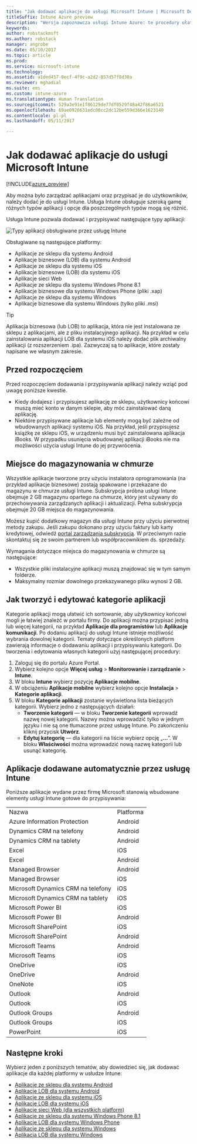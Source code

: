 ```yaml
---
title: "Jak dodawać aplikacje do usługi Microsoft Intune | Microsoft Docs"
titleSuffix: Intune Azure preview
description: "Wersja zapoznawcza usługi Intune Azure: te procedury ułatwiają przygotowanie aplikacji do usługi Intune do przypisania do użytkowników i urządzeń. "
keywords: 
author: robstackmsft
ms.author: robstack
manager: angrobe
ms.date: 05/10/2017
ms.topic: article
ms.prod: 
ms.service: microsoft-intune
ms.technology: 
ms.assetid: a1ded457-0ecf-4f9c-a2d2-857d57f8d30a
ms.reviewer: mghadial
ms.suite: ems
ms.custom: intune-azure
ms.translationtype: Human Translation
ms.sourcegitcommit: 529a3e91e1f86129de77df0529f48a42f86a6521
ms.openlocfilehash: 69ae0926631edc00cc2dc12be559d366e1623140
ms.contentlocale: pl-pl
ms.lasthandoff: 05/11/2017

---
```


# <a name="how-to-add-an-app-to-microsoft-intune"></a>Jak dodawać aplikacje do usługi Microsoft Intune

[!INCLUDE[azure_preview](../includes/azure_preview.md)]

Aby można było zarządzać aplikacjami oraz przypisać je do użytkowników, należy dodać je do usługi Intune. Usługa Intune obsługuje szeroką gamę różnych typów aplikacji i opcje dla poszczególnych typów mogą się różnić.

Usługa Intune pozwala dodawać i przypisywać następujące typy aplikacji:

![Typy aplikacji obsługiwane przez usługę Intune](./media/app-types.png)

Obsługiwane są następujące platformy:

- Aplikacje ze sklepu dla systemu Android
- Aplikacje biznesowe (LOB) dla systemu Android
- Aplikacje ze sklepu dla systemu iOS
- Aplikacje biznesowe (LOB) dla systemu iOS
- Aplikacje sieci Web
- Aplikacje ze sklepu dla systemu Windows Phone 8.1
- Aplikacje biznesowe dla systemu Windows Phone (pliki .xap)
- Aplikacje ze sklepu dla systemu Windows
- Aplikacje biznesowe dla systemu Windows (tylko pliki .msi)

>[!TIP]
> Aplikacja biznesowa (lub LOB) to aplikacja, która nie jest instalowana ze sklepu z aplikacjami, ale z pliku instalacyjnego aplikacji. Na przykład w celu zainstalowania aplikacji LOB dla systemu iOS należy dodać plik archiwalny aplikacji (z rozszerzeniem .ipa). Zazwyczaj są to aplikacje, które zostały napisane we własnym zakresie.

## <a name="before-you-start"></a>Przed rozpoczęciem

Przed rozpoczęciem dodawania i przypisywania aplikacji należy wziąć pod uwagę poniższe kwestie.

- Kiedy dodajesz i przypisujesz aplikację ze sklepu, użytkownicy końcowi muszą mieć konto w danym sklepie, aby móc zainstalować daną aplikację.
- Niektóre przypisywane aplikacje lub elementy mogą być zależne od wbudowanych aplikacji systemu iOS. Na przykład, jeśli przypisujesz książkę ze sklepu iOS, w urządzeniu musi być zainstalowana aplikacja iBooks. W przypadku usunięcia wbudowanej aplikacji iBooks nie ma możliwości użycia usługi Intune do jej przywrócenia.

## <a name="cloud-storage-space"></a>Miejsce do magazynowania w chmurze
Wszystkie aplikacje tworzone przy użyciu instalatora oprogramowania (na przykład aplikacje biznesowe) zostają spakowane i przekazane do magazynu w chmurze usługi Intune. Subskrypcja próbna usługi Intune obejmuje 2 GB magazynu opartego na chmurze, który jest używany do przechowywania zarządzanych aplikacji i aktualizacji. Pełna subskrypcja obejmuje 20 GB miejsca do magazynowania.

Możesz kupić dodatkowy magazyn dla usługi Intune przy użyciu pierwotnej metody zakupu.  Jeśli zakupu dokonano przy użyciu faktury lub karty kredytowej, odwiedź [portal zarządzania subskrypcją](https://portal.office.com/adminportal/home?switchtomodern=true#/subscriptions).  W przeciwnym razie skontaktuj się ze swoim partnerem lub współpracownikiem ds. sprzedaży.

Wymagania dotyczące miejsca do magazynowania w chmurze są następujące:

-   Wszystkie pliki instalacyjne aplikacji muszą znajdować się w tym samym folderze.
-   Maksymalny rozmiar dowolnego przekazywanego pliku wynosi 2 GB.

## <a name="how-to-create-and-edit-categories-for-apps"></a>Jak tworzyć i edytować kategorie aplikacji

Kategorie aplikacji mogą ułatwić ich sortowanie, aby użytkownicy końcowi mogli je łatwiej znaleźć w portalu firmy. Do aplikacji można przypisać jedną lub więcej kategorii, na przykład **Aplikacje dla programistów** lub **Aplikacje komunikacji**.
Po dodaniu aplikacji do usługi Intune istnieje możliwość wybrania dowolnej kategorii. Tematy dotyczące określonych platform zawierają informacje o dodawaniu aplikacji i przypisywaniu kategorii. Do tworzenia i edytowania własnych kategorii użyj następującej procedury:

1. Zaloguj się do portalu Azure Portal.
2. Wybierz kolejno opcje **Więcej usług** > **Monitorowanie i zarządzanie** > **Intune**.
3. W bloku **Intune** wybierz pozycję **Aplikacje mobilne**.
4. W obciążeniu **Aplikacje mobilne** wybierz kolejno opcje **Instalacja** > **Kategorie aplikacji**.
5. W bloku **Kategorie aplikacji** zostanie wyświetlona lista bieżących kategorii. Wybierz jedno z następujących działań:
    - **Tworzenie kategorii** — w bloku **Tworzenie kategorii** wprowadź nazwę nowej kategorii. Nazwy można wprowadzić tylko w jednym języku i nie są one tłumaczone przez usługę Intune. Po zakończeniu kliknij przycisk **Utwórz**.
    - **Edytuj kategorię** — dla kategorii na liście wybierz opcję „**...**”. W bloku **Właściwości** można wprowadzić nową nazwę kategorii lub usunąć kategorię.


## <a name="apps-added-automatically-by-intune"></a>Aplikacje dodawane automatycznie przez usługę Intune

Poniższe aplikacje wydane przez firmę Microsoft stanowią wbudowane elementy usługi Intune gotowe do przypisywania:

|||
|-|-|
|Nazwa|Platforma|Typ aplikacji|
|Azure Information Protection|Android|Zarządzana aplikacja w sklepie dla systemu Android|
|Dynamics CRM na telefony|Android|Zarządzana aplikacja w sklepie dla systemu Android|
|Dynamics CRM na tablety|Android|Zarządzana aplikacja w sklepie dla systemu Android|
|Excel|iOS|Zarządzana aplikacja w sklepie dla systemu iOS|
|Excel|Android|Zarządzana aplikacja w sklepie dla systemu Android|
|Managed Browser|Android|Zarządzana aplikacja w sklepie dla systemu Android|
|Managed Browser|iOS|Zarządzana aplikacja w sklepie dla systemu iOS|
|Microsoft Dynamics CRM na telefony|iOS|Zarządzana aplikacja w sklepie dla systemu iOS|
|Microsoft Dynamics CRM na tablety|iOS|Zarządzana aplikacja w sklepie dla systemu iOS|
|Microsoft Power BI|iOS|Zarządzana aplikacja w sklepie dla systemu iOS|
|Microsoft Power BI|Android|Zarządzana aplikacja w sklepie dla systemu Android|
|Microsoft SharePoint|iOS|Zarządzana aplikacja w sklepie dla systemu iOS|
|Microsoft SharePoint|Android|Zarządzana aplikacja w sklepie dla systemu Android|
|Microsoft Teams|Android|Zarządzana aplikacja w sklepie dla systemu Android|
|Microsoft Teams|iOS|Zarządzana aplikacja w sklepie dla systemu iOS|
|OneDrive|iOS|Zarządzana aplikacja w sklepie dla systemu iOS|
|OneDrive|Android|Zarządzana aplikacja w sklepie dla systemu Android|
|OneNote|iOS|Zarządzana aplikacja w sklepie dla systemu iOS|
|Outlook|Android|Zarządzana aplikacja w sklepie dla systemu Android|
|Outlook|iOS|Zarządzana aplikacja w sklepie dla systemu iOS|
|Outlook Groups|Android|Zarządzana aplikacja w sklepie dla systemu Android|
|Outlook Groups|iOS|Zarządzana aplikacja w sklepie dla systemu iOS|
|PowerPoint|iOS|Zarządzana aplikacja w sklepie dla systemu iOS|

## <a name="next-steps"></a>Następne kroki

Wybierz jeden z poniższych tematów, aby dowiedzieć się, jak dodawać aplikacje dla każdej platformy w usłudze Intune:

- [Aplikacje ze sklepu dla systemu Android](android-store-app.md)
- [Aplikacje LOB dla systemu Android](android-lob-app.md)
- [Aplikacje ze sklepu dla systemu iOS](ios-store-app.md)
- [Aplikacje LOB dla systemu iOS](ios-lob-app.md)
- [Aplikacje sieci Web (dla wszystkich platform)](web-app.md)
- [Aplikacje ze sklepu dla systemu Windows Phone 8.1](windows-phone-8-1-store-app.md)
- [Aplikacje LOB dla systemu Windows Phone](windows-phone-line-of-business-app.md)
- [Aplikacje ze sklepu dla systemu Windows](windows-store-app.md)
- [Aplikacja LOB dla systemu Windows](windows-line-of-business-app.md)

